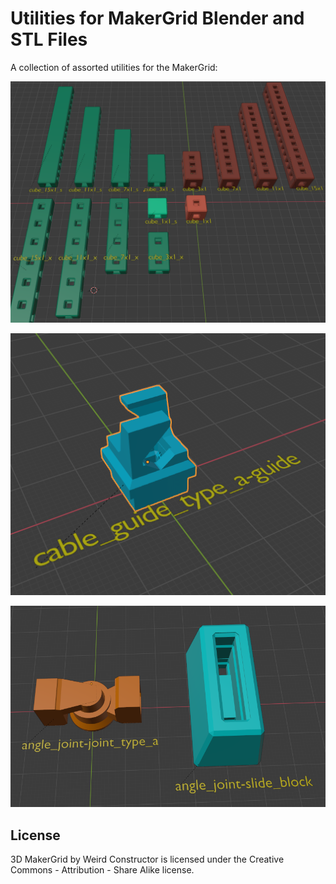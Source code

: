 # Utilities for MakerGrid Blender and STL Files

A collection of assorted utilities for the MakerGrid:

![MakerGrid Build Cubes](../../res/build_cubes.png)

![Cable Guide Type A](../../res/cable_guide_type_a.png)

![Angle Joints](../../res/angle_joint.png)

## License

3D MakerGrid by Weird Constructor is licensed under the
Creative Commons - Attribution - Share Alike license.
